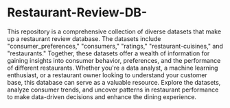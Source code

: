 # Restaurant-Review-DB-
This repository is a comprehensive collection of diverse datasets that make up a restaurant review database. The datasets include "consumer_preferences," "consumers," "ratings," "restaurant-cuisines," and "restaurants." Together, these datasets offer a wealth of information for gaining insights into consumer behavior, preferences, and the performance of different restaurants.
Whether you're a data analyst, a machine learning enthusiast, or a restaurant owner looking to understand your customer base, this database can serve as a valuable resource. Explore the datasets, analyze consumer trends, and uncover patterns in restaurant performance to make data-driven decisions and enhance the dining experience.
